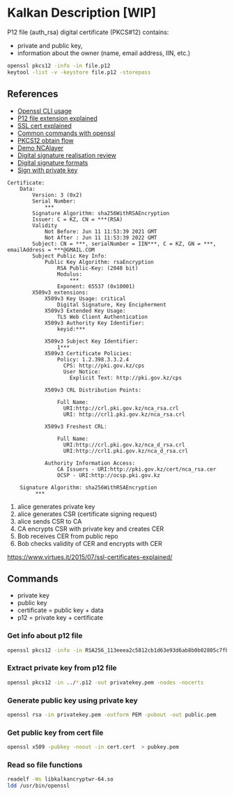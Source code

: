 # Kalkan Description [WIP]

P12 file (auth_rsa) digital certificate (PKCS#12) contains:
- private and public key,
- information about the owner (name, email address, IIN, etc.)


```bash
openssl pkcs12 -info -in file.p12
keytool -list -v -keystore file.p12 -storepass
```

## References

- [Openssl CLI usage](https://gist.github.com/dreikanter/c7e85598664901afae03fedff308736b)
- [P12 file extension explained](https://findanyanswer.com/what-is-a-p12-file-used-for)
- [SSL cert explained](https://www.virtues.it/2015/07/ssl-certificates-explained/)
- [Common commands with openssl](https://www.sslshopper.com/article-most-common-openssl-commands.html)
- [PKCS12 obtain flow](http://itdoc.hitachi.co.jp/manuals/3021/30213B6100e/ITSD0055.HTM)
- [Demo NCAlayer](https://ncalayer-react.netlify.app/)
- [Digital signature realisation review](https://ct.kz/hall-of-fame-eds/vmpgovkz/)
- [Digital signature formats](https://habr.com/ru/company/aktiv-company/blog/191866/)
- [Sign with private key](https://gist.github.com/ezimuel/3cb601853db6ebc4ee49)

<!-- when info is used -->
```
Certificate:
    Data:
        Version: 3 (0x2)
        Serial Number:
            ***
        Signature Algorithm: sha256WithRSAEncryption
        Issuer: C = KZ, CN = ***(RSA)
        Validity
            Not Before: Jun 11 11:53:39 2021 GMT
            Not After : Jun 11 11:53:39 2022 GMT
        Subject: CN = ***, serialNumber = IIN***, C = KZ, GN = ***, emailAddress = ***@GMAIL.COM
        Subject Public Key Info:
            Public Key Algorithm: rsaEncryption
                RSA Public-Key: (2048 bit)
                Modulus:
                    ***
                Exponent: 65537 (0x10001)
        X509v3 extensions:
            X509v3 Key Usage: critical
                Digital Signature, Key Encipherment
            X509v3 Extended Key Usage:
                TLS Web Client Authentication
            X509v3 Authority Key Identifier:
                keyid:***

            X509v3 Subject Key Identifier:
                1***
            X509v3 Certificate Policies:
                Policy: 1.2.398.3.3.2.4
                  CPS: http://pki.gov.kz/cps
                  User Notice:
                    Explicit Text: http://pki.gov.kz/cps

            X509v3 CRL Distribution Points:

                Full Name:
                  URI:http://crl.pki.gov.kz/nca_rsa.crl
                  URI: http://crl1.pki.gov.kz/nca_rsa.crl

            X509v3 Freshest CRL:

                Full Name:
                  URI:http://crl.pki.gov.kz/nca_d_rsa.crl
                  URI:http://crl1.pki.gov.kz/nca_d_rsa.crl

            Authority Information Access:
                CA Issuers - URI:http://pki.gov.kz/cert/nca_rsa.cer
                OCSP - URI:http://ocsp.pki.gov.kz

    Signature Algorithm: sha256WithRSAEncryption
         ***
```

1. alice generates private key
2. alice generates CSR (certificate signing request)
3. alice sends CSR to CA
4. CA encrypts CSR with private key and creates CER
5. Bob receives CER from public repo
6. Bob checks validity of CER and encrypts with CER

https://www.virtues.it/2015/07/ssl-certificates-explained/


## Commands

- private key
- public key
- certificate = public key + data
- p12 = private key + certificate


### Get info about p12 file

```sh
openssl pkcs12 -info -in RSA256_113eeea2c5812cb1d63e93d6ab8b0b02805c7fbb.p12
```

### Extract private key from p12 file

```sh
openssl pkcs12 -in ../*.p12 -out privatekey.pem -nodes -nocerts
```

### Generate public key using private key

```sh
openssl rsa -in privatekey.pem -outform PEM -pubout -out public.pem
```

### Get public key from cert file

```sh
openssl x509 -pubkey -noout -in cert.cert  > pubkey.pem
```

### Read so file functions
```sh
readelf -Ws libkalkancryptwr-64.so
ldd /usr/bin/openssl
```
